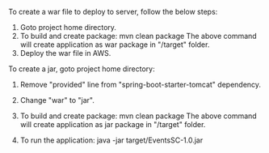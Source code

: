 To create a war file to deploy to server, follow the below steps:
1. Goto project home directory.
2. To build and create package: mvn clean package
    The above command will create application as war package in "/target" folder.
3. Deploy the war file in AWS.

To create a jar, goto project home directory:

1. Remove "<scope>provided</scope>" line from "spring-boot-starter-tomcat" dependency.
2. Change "<packaging>war</packaging>" to "<packaging>jar</packaging>".
3. To build and create package: mvn clean package
    The above command will create application as jar package in "/target" folder.

4. To run the application: java -jar target/EventsSC-1.0.jar
